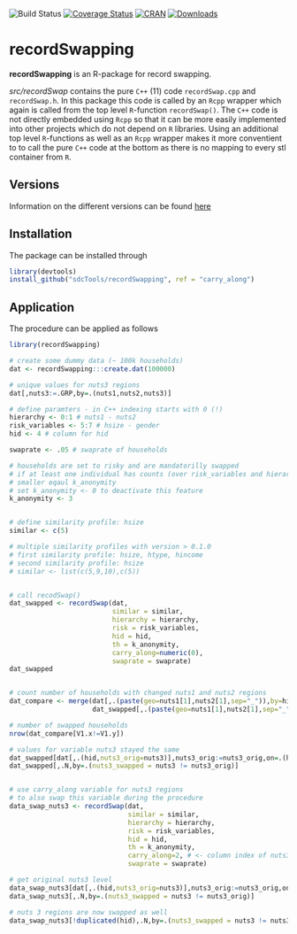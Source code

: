 ![Build Status](https://travis-ci.org/sdcTools/recordSwapping.svg?branch=master)
[![Coverage Status](https://coveralls.io/repos/github/sdcTools/recordSwapping/badge.svg?branch=master)](https://coveralls.io/github/sdcTools/sdcMicro?branch=master)
[![CRAN](http://www.r-pkg.org/badges/version/recordSwapping)](https://CRAN.R-project.org/package=recordSwapping)
[![Downloads](http://cranlogs.r-pkg.org/badges/recordSwapping)](https://CRAN.R-project.org/package=recordSwapping)
<!--[![Mentioned in Awesome Official Statistics ](https://awesome.re/mentioned-badge.svg)](http://www.awesomeofficialstatistics.org)-->

# recordSwapping


**recordSwapping** is an R-package for record swapping.


*src/recordSwap* contains the pure `C++` (11) code `recordSwap.cpp` and `recordSwap.h`.
In this package this code is called by an `Rcpp` wrapper which again is called from the top level `R`-function `recordSwap()`.
The `C++` code is not directly embedded using `Rcpp` so that it can be more easily implemented into other projects which do not depend on `R` libraries.
Using an additional top level `R`-functions as well as an `Rcpp` wrapper makes it more conventient to to call the pure `C++` code at the bottom as there is no mapping to every stl container from `R`.

## Versions

Information on the different versions can be found [here](https://github.com/sdcTools/recordSwapping/blob/master/NEWS.md)

## Installation

The package can be installed through
```r
library(devtools)
install_github("sdcTools/recordSwapping", ref = "carry_along")
```

## Application

The procedure can be applied as follows

```r
library(recordSwapping)

# create some dummy data (~ 100k households)
dat <- recordSwapping:::create.dat(100000)

# unique values for nuts3 regions
dat[,nuts3:=.GRP,by=.(nuts1,nuts2,nuts3)]

# define paramters - in C++ indexing starts with 0 (!)
hierarchy <- 0:1 # nuts1 - nuts2
risk_variables <- 5:7 # hsize - gender 
hid <- 4 # column for hid

swaprate <- .05 # swaprate of households

# households are set to risky and are mandatorilly swapped
# if at least one individual has counts (over risk_variables and hierarhies)
# smaller eqaul k_anonymity
# set k_anonymity <- 0 to deactivate this feature
k_anonymity <- 3


# define similarity profile: hsize
similar <- c(5)

# multiple similarity profiles with version > 0.1.0
# first similarity profile: hsize, htype, hincome
# second similarity profile: hsize
# similar <- list(c(5,9,10),c(5))


# call recodSwap()
dat_swapped <- recordSwap(dat,
                          similar = similar,
                          hierarchy = hierarchy,
                          risk = risk_variables,
                          hid = hid,
                          th = k_anonymity,
                          carry_along=numeric(0),
                          swaprate = swaprate)
dat_swapped


# count number of households with changed nuts1 and nuts2 regions
dat_compare <- merge(dat[,.(paste(geo=nuts1[1],nuts2[1],sep="_")),by=hid],
                     dat_swapped[,.(paste(geo=nuts1[1],nuts2[1],sep="_")),by=hid],by="hid")

# number of swapped households
nrow(dat_compare[V1.x!=V1.y])

# values for variable nuts3 stayed the same
dat_swapped[dat[,.(hid,nuts3_orig=nuts3)],nuts3_orig:=nuts3_orig,on=.(hid)]
dat_swapped[,.N,by=.(nuts3_swapped = nuts3 != nuts3_orig)]


# use carry_along variable for nuts3 regions
# to also swap this variable during the procedure 
data_swap_nuts3 <- recordSwap(dat,
                              similar = similar,
                              hierarchy = hierarchy,
                              risk = risk_variables,
                              hid = hid,
                              th = k_anonymity,
                              carry_along=2, # <- column index of nuts3 
                              swaprate = swaprate)

# get original nuts3 level
data_swap_nuts3[dat[,.(hid,nuts3_orig=nuts3)],nuts3_orig:=nuts3_orig,on=.(hid)]
data_swap_nuts3[,.N,by=.(nuts3_swapped = nuts3 != nuts3_orig)]

# nuts 3 regions are now swapped as well
data_swap_nuts3[!duplicated(hid),.N,by=.(nuts3_swapped = nuts3 != nuts3_orig)]
```




